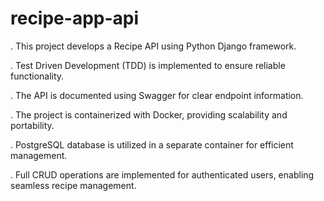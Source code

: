 # recipe-app-api

. This project develops a Recipe API using Python Django framework.

. Test Driven Development (TDD) is implemented to ensure reliable functionality.

. The API is documented using Swagger for clear endpoint information.

. The project is containerized with Docker, providing scalability and portability.

. PostgreSQL database is utilized in a separate container for efficient management.

. Full CRUD operations are implemented for authenticated users, enabling seamless recipe management.
